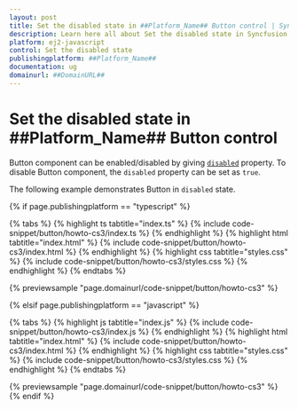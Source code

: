```yaml
---
layout: post
title: Set the disabled state in ##Platform_Name## Button control | Syncfusion
description: Learn here all about Set the disabled state in Syncfusion ##Platform_Name## Button control of Syncfusion Essential JS 2 and more.
platform: ej2-javascript
control: Set the disabled state 
publishingplatform: ##Platform_Name##
documentation: ug
domainurl: ##DomainURL##
---
```


# Set the disabled state in ##Platform_Name## Button control

Button component can be enabled/disabled by giving [`disabled`](../../api/button/#disabled) property. To disable Button component, the `disabled` property can be set as `true`.

The following example demonstrates Button in `disabled` state.

{% if page.publishingplatform == "typescript" %}

 {% tabs %}
{% highlight ts tabtitle="index.ts" %}
{% include code-snippet/button/howto-cs3/index.ts %}
{% endhighlight %}
{% highlight html tabtitle="index.html" %}
{% include code-snippet/button/howto-cs3/index.html %}
{% endhighlight %}
{% highlight css tabtitle="styles.css" %}
{% include code-snippet/button/howto-cs3/styles.css %}
{% endhighlight %}
{% endtabs %}
        
{% previewsample "page.domainurl/code-snippet/button/howto-cs3" %}

{% elsif page.publishingplatform == "javascript" %}

{% tabs %}
{% highlight js tabtitle="index.js" %}
{% include code-snippet/button/howto-cs3/index.js %}
{% endhighlight %}
{% highlight html tabtitle="index.html" %}
{% include code-snippet/button/howto-cs3/index.html %}
{% endhighlight %}
{% highlight css tabtitle="styles.css" %}
{% include code-snippet/button/howto-cs3/styles.css %}
{% endhighlight %}
{% endtabs %}

{% previewsample "page.domainurl/code-snippet/button/howto-cs3" %}
{% endif %}